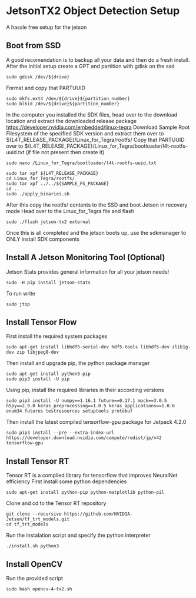 # JetsonTX2 Object Detection Setup
A hassle free setup for the jetson

## Boot from SSD
A good recomendation is to backup all your data and then do a fresh install.
After the initial setup create a GPT and partition with gdisk on the ssd
```
sudo gdisk /dev/${drive}
```
Format and copy that PARTUUID
```
sudo mkfs.ext4 /dev/${drive}${partition_number}
sudo blkid /dev/${drive}${partition_number}
```

In the computer you installed the SDK files, head over to the download location and extract the downloaded release package
https://developer.nvidia.com/embedded/linux-tegra
Download Sample Root Filesystem of the specified SDK version and extract them over to ${L4T_RELEASE_PACKAGE}/Linux_for_Tegra/rootfs/
Copy that PARTUUID over to ${L4T_RELEASE_PACKAGE}/Linux_for_Tegra/bootloader/l4t-rootfs-uuid.txt (if file not present then create it)
```
sudo nano /Linux_for_Tegra/bootloader/l4t-rootfs-uuid.txt

sudo tar xpf ${L4T_RELEASE_PACKAGE}
cd Linux_for_Tegra/rootfs/
sudo tar xpf ../../${SAMPLE_FS_PACKAGE}
cd ..
sudo ./apply_binaries.sh
```
After this copy the rootfs/ contents to the SSD and boot Jetson in recovery mode
Head over to the Linux_for_Tegra file and flash
```
sudo ./flash jetson-tx2 external
```
Once this is all completed and the jetson boots up, use the sdkmanager to ONLY install SDK components

## Install A Jetson Monitoring Tool (Optional)
Jetson Stats provides general information for all your jetson needs!
```
sudo -H pip install jetson-stats
```
To run write
```
sudo jtop
```

## Install Tensor Flow
First install the required system packages
```
sudo apt-get install libhdf5-serial-dev hdf5-tools libhdf5-dev zlib1g-dev zip libjpeg8-dev
```
Then install and upgrade pip, the python package manager
```
sudo apt-get install python3-pip
sudo pip3 install -U pip
```
Using pip, install the required libraries in their according versions
```
sudo pip3 install -U numpy==1.16.1 future==0.17.1 mock==3.0.5 h5py==2.9.0 keras_preprocessing==1.0.5 keras_applications==1.0.6 enum34 futures testresources setuptools protobuf
```
Then install the latest compiled tensorflow-gpu package for Jetpack 4.2.0
```
sudo pip3 install --pre --extra-index-url https://developer.download.nvidia.com/compute/redist/jp/v42 tensorflow-gpu
```

## Install Tensor RT
Tensor RT is a compiled library for tensorflow that improves NeuralNet efficiency
First install some python dependencies
```
sudo apt-get install python-pip python-matplotlib python-pil
```
Clone and cd to the Tensor RT repository
```
git clone --recursive https://github.com/NVIDIA-Jetson/tf_trt_models.git
cd tf_trt_models
```
Run the instalation script and specify the python interpreter
```
./install.sh python3
```

## Install OpenCV
Run the provided script
```
sudo bash opencv-4-tx2.sh
```
